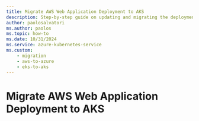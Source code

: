 ```yaml
---
title: Migrate AWS Web Application Deployment to AKS
description: Step-by-step guide on updating and migrating the deployment of an AWS web application to Azure Kubernetes Service (AKS).
author: paolosalvatori
ms.author: paolos
ms.topic: how-to
ms.date: 10/31/2024
ms.service: azure-kubernetes-service
ms.custom: 
    - migration
    - aws-to-azure
    - eks-to-aks
---
```


# Migrate AWS Web Application Deployment to AKS